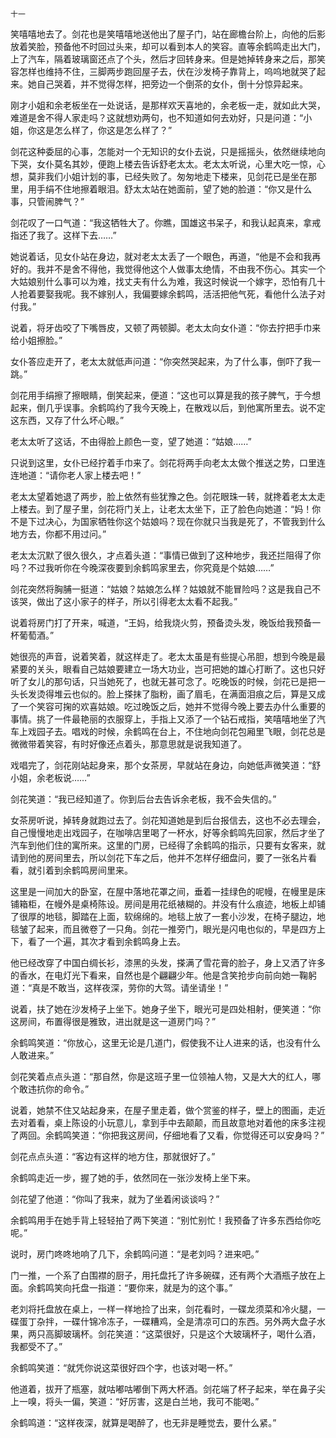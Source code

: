     十一 

   笑嘻嘻地去了。剑花也是笑嘻嘻地送他出了屋子门，站在廊檐台阶上，向他的后影放着笑脸，预备他不时回过头来，却可以看到本人的笑容。直等余鹤鸣走出大门，上了汽车，隔着玻璃窗还点了个头，然后才回转身来。但是她掉转身来之后，那笑容怎样也维持不住，三脚两步跑回屋子去，伏在沙发椅子靠背上，呜呜地就哭了起来。她自己哭着，并不觉得怎样，把旁边一个倒茶的女仆，倒十分惊异起来。

   刚才小姐和余老板坐在一处说话，是那样欢天喜地的，余老板一走，就如此大哭，难道是舍不得人家走吗？这就想劝两句，也不知道如何去劝好，只是问道：“小姐，你这是怎么样了，你这是怎么样了？”

   剑花这种委屈的心事，怎能对一个无知识的女仆去说，只是摇摇头，依然继续地向下哭，女仆莫名其妙，便跑上楼去告诉舒老太太。老太太听说，心里大吃一惊，心想，莫非我们小姐计划的事，已经失败了。匆匆地走下楼来，见剑花已是坐在那里，用手绢不住地擦着眼泪。舒太太站在她面前，望了她的脸道：“你又是什么事，只管闹脾气？”

   剑花叹了一口气道：“我这牺牲大了。你瞧，国雄这书呆子，和我认起真来，拿戒指还了我了。这样下去……”

   她说着话，见女仆站在身边，就对老太太丢了一个眼色，再道，“他是不会和我再好的。我并不是舍不得他，我觉得他这个人做事太绝情，不由我不伤心。其实一个大姑娘别什么事可以为难，找丈夫有什么为难，我这时候说一个嫁字，恐怕有几十人抢着要娶我呢。我不嫁别人，我偏要嫁余鹤鸣，活活把他气死，看他什么法子对付我。”

   说着，将牙齿咬了下嘴唇皮，又顿了两顿脚。老太太向女仆道：“你去拧把手巾来给小姐擦脸。”

   女仆答应走开了，老太太就低声问道：“你突然哭起来，为了什么事，倒吓了我一跳。”

   剑花用手绢擦了擦眼睛，倒笑起来，便道：“这也可以算是我的孩子脾气，于今想起来，倒几乎误事。余鹤鸣约了我今天晚上，在散戏以后，到他寓所里去。说不定这东西，又存了什么坏心眼。”

   老太太听了这话，不由得脸上颜色一变，望了她道：“姑娘……”

   只说到这里，女仆已经拧着手巾来了。剑花将两手向老太太做个推送之势，口里连连地道：“请你老人家上楼去吧！”

   老太太望着她退了两步，脸上依然有些犹豫之色。剑花眼珠一转，就搀着老太太走上楼去。到了屋子里，剑花将门关上，让老太太坐下，正了脸色向她道：“妈！你不是下过决心，为国家牺牲你这个姑娘吗？现在你就只当我是死了，不管我到什么地方去，你都不用过问。”

   老太太沉默了很久很久，才点着头道：“事情已做到了这种地步，我还拦阻得了你吗？不过我听你在今晚深夜要到余鹤鸣家里去，你究竟是个姑娘……”

   剑花突然将胸脯一挺道：“姑娘？姑娘怎么样？姑娘就不能冒险吗？这是我自己不该哭，做出了这小家子的样子，所以引得老太太看不起我。”

   说着将房门打了开来，喊道，“王妈，给我烧火剪，预备烫头发，晚饭给我预备一杯葡萄酒。”

   她很亮的声音，说着笑着，就这样走了。老太太虽是有些提心吊胆，想到今晚是最紧要的关头，眼看自己姑娘要建立一场大功业，岂可把她的雄心打断了。这也只好听了女儿的那句话，只当她死了，也就无甚可念了。吃晚饭的时候，剑花已是把一头长发烫得堆云也似的。脸上搽抹了脂粉，画了眉毛，在满面泪痕之后，算是又成了一个笑容可掬的欢喜姑娘。吃过晚饭之后，她并不觉得今晚上要去办什么重要的事情。挑了一件最艳丽的衣服穿上，手指上又添了一个钻石戒指，笑嘻嘻地坐了汽车上戏园子去。唱戏的时候，余鹤鸣在台上，不住地向剑花包厢里飞眼，剑花总是微微带着笑容，有时好像还点着头，那意思就是说我知道了。

   戏唱完了，剑花刚站起身来，那个女茶房，早就站在身边，向她低声微笑道：“舒小姐，余老板说……”

   剑花笑道：“我已经知道了。你到后台去告诉余老板，我不会失信的。”

   女茶房听说，掉转身就跑过去了。剑花知道她是到后台报信去，这也不必去理会，自己慢慢地走出戏园子，在咖啡店里喝了一杯水，好等余鹤鸣先回家，然后才坐了汽车到他们住的寓所来。这里的门房，已经得了余鹤鸣的指示，只要有女客来，就请到他的房间里去，所以剑花下车之后，他并不怎样仔细盘问，要了一张名片看看，就引着到余鹤鸣房间里来。

   这里是一间加大的卧室，在屋中落地花罩之间，垂着一挂绿色的呢幔，在幔里是床铺箱柜，在幔外是桌椅陈设。房间是用花纸裱糊的。并没有什么痕迹，地板上却铺了很厚的地毯，脚踏在上面，软绵绵的。地毯上放了一套小沙发，在椅子腿边，地毯皱了起来，而且微卷了一只角。剑花一推旁门，眼光是闪电也似的，早是四方上下，看了一个遍，其次才看到余鹤鸣身上去。

   他已经改穿了中国白绸长衫，漆黑的头发，搽满了雪花膏的脸子，身上又洒了许多的香水，在电灯光下看来，自然也是个翩翩少年。他是含笑抢步向前向她一鞠躬道：“真是不敢当，这样夜深，劳你的大驾。请坐请坐！”

   说着，扶了她在沙发椅子上坐下。她身子坐下，眼光可是四处相射，便笑道：“你这房间，布置得很是雅致，进出就是这一道房门吗？”

   余鹤鸣笑道：“你放心，这里无论是几道门，假使我不让人进来的话，也没有什么人敢进来。”

   剑花笑着点点头道：“那自然，你是这班子里一位领袖人物，又是大大的红人，哪个敢违抗你的命令。”

   说着，她禁不住又站起身来，在屋子里走着，做个赏鉴的样子，壁上的图画，走近去对着看，桌上陈设的小玩意儿，拿到手中去颠颠，而且故意地对着他的床多注视了两回。余鹤鸣笑道：“你把我这房间，仔细地看了又看，你觉得还可以安身吗？”

   剑花点点头道：“客边有这样的地方住，那就很好了。”

   余鹤鸣走近一步，握了她的手，依然同在一张沙发椅上坐下来。

   剑花望了他道：“你叫了我来，就为了坐着闲谈谈吗？”

   余鹤鸣用手在她手背上轻轻拍了两下笑道：“别忙别忙！我预备了许多东西给你吃呢。”

   说时，房门咚咚地响了几下，余鹤鸣问道：“是老刘吗？进来吧。”

   门一推，一个系了白围襟的厨子，用托盘托了许多碗碟，还有两个大酒瓶子放在上面。余鹤鸣笑向托盘一指道：“要你来，就是为的这个事。”

   老刘将托盘放在桌上，一样一样地捡了出来，剑花看时，一碟龙须菜和冷火腿，一碟蛋丁杂拌，一碟什锦冷冻子，一碟糟鸡，全是清凉可口的东西。另外两大盘子水果，两只高脚玻璃杯。剑花笑道：“这菜很好，只是这个大玻璃杯子，喝什么酒，我都受不了。”

   余鹤鸣笑道：“就凭你说这菜很好四个字，也该对喝一杯。”

   他道着，拔开了瓶塞，就咕嘟咕嘟倒下两大杯酒。剑花端了杯子起来，举在鼻子尖上一嗅，将头一偏，笑道：“好厉害，这是白兰地，我可不能喝。”

   余鹤鸣道：“这样夜深，就算是喝醉了，也无非是睡觉去，要什么紧。”

